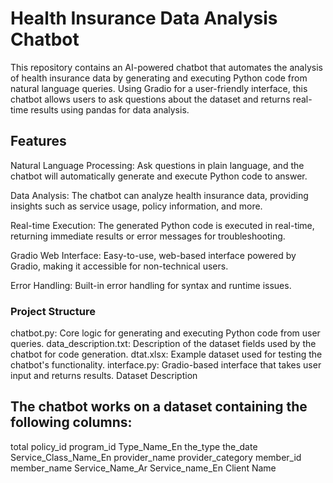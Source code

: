 # Health Insurance Data Analysis Chatbot
This repository contains an AI-powered chatbot that automates the analysis of health insurance data by generating and executing Python code from natural language queries. Using Gradio for a user-friendly interface, this chatbot allows users to ask questions about the dataset and returns real-time results using pandas for data analysis.

## Features

Natural Language Processing: Ask questions in plain language, and the chatbot will automatically generate and execute Python code to answer.

Data Analysis: The chatbot can analyze health insurance data, providing insights such as service usage, policy information, and more.

Real-time Execution: The generated Python code is executed in real-time, returning immediate results or error messages for troubleshooting.

Gradio Web Interface: Easy-to-use, web-based interface powered by Gradio, making it accessible for non-technical users.

Error Handling: Built-in error handling for syntax and runtime issues.

### Project Structure
chatbot.py: Core logic for generating and executing Python code from user queries.
data_description.txt: Description of the dataset fields used by the chatbot for code generation.
dtat.xlsx: Example dataset used for testing the chatbot's functionality.
interface.py: Gradio-based interface that takes user input and returns results.
Dataset Description

## The chatbot works on a dataset containing the following columns:

total
policy_id
program_id
Type_Name_En
the_type
the_date
Service_Class_Name_En
provider_name
provider_category
member_id
member_name
Service_Name_Ar
Service_name_En
Client Name
